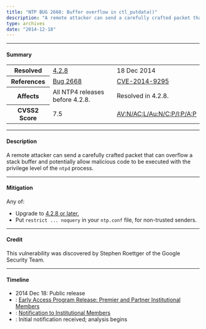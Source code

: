 ```yaml
---
title: "NTP BUG 2668: Buffer overflow in ctl_putdata()"
description: "A remote attacker can send a carefully crafted packet that can overflow a stack buffer and potentially allow malicious code to be executed with the privilege level of the ntpd process. This bug was resolved in NTP 4.2.8."
type: archives
date: "2014-12-18"
---
```


* * *

#### Summary

<table>
  <tbody>
	<tr>
		<th><b>Resolved</b></th>
		<td><a href="/support/securitynotice/4_2_8-release-announcement/">4.2.8</a></td>
		<td>18 Dec 2014</td>
	</tr>
	<tr>
		<th><b>References</b></th>
		<td><a href="https://bugs.ntp.org/show_bug.cgi?id=2668">Bug 2668</a></td>
		<td><a href="https://nvd.nist.gov/vuln/detail/CVE-2014-9295">CVE-2014-9295</a></td>
	</tr>
	<tr>
		<th><b>Affects</b></th>
		<td>All NTP4 releases before 4.2.8.</td>
		<td>Resolved in 4.2.8.</td>
	</tr>
	<tr>
		<th><b>CVSS2 Score</b></th>
		<td>7.5</td>
		<td><a href="https://nvd.nist.gov/vuln-metrics/cvss/v2-calculator?vector=(AV:N/AC:L/Au:N/C:P/I:P/A:P)">AV:N/AC:L/Au:N/C:P/I:P/A:P</a></td>
	</tr>	
  </tbody>	
</table>

* * *
    
#### Description 

A remote attacker can send a carefully crafted packet that can overflow a stack buffer and potentially allow malicious code to be executed with the privilege level of the `ntpd` process.

* * *
    
#### Mitigation

Any of:

* Upgrade to [4.2.8 or later.](/downloads/)
* Put `restrict ... noquery` in your `ntp.conf` file, for non-trusted senders.

* * *

#### Credit

This vulnerability was discovered by Stephen Roettger of the Google Security Team.

* * *

#### Timeline

* 2014 Dec 18: Public release
* : [Early Access Program Release: Premier and Partner Institutional Members](https://www.nwtime.org/membership/benefits/)
* : [Notification to Institutional Members](https://www.nwtime.org/membership/benefits/)
* : Initial notification received; analysis begins